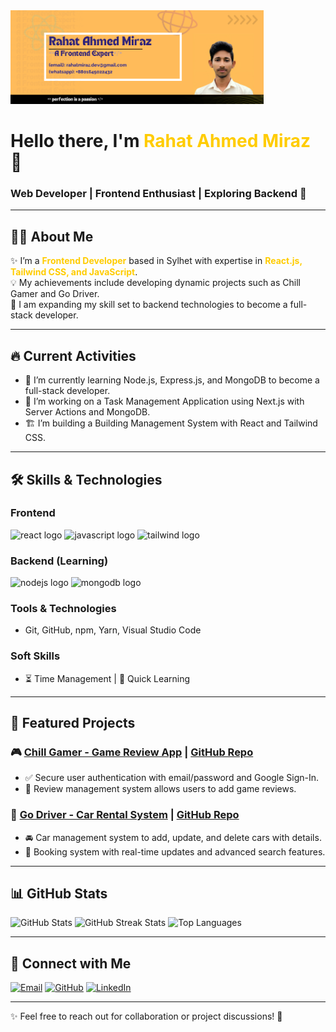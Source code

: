 <div align="left">
  <img height="150" src="https://github.com/rahatmirazdev/rahatmirazdev/blob/main/rahatbanner.png?raw=true" />
</div>

# <div align="left">Hello there, I'm <span style="color:#ffcc00; font-weight:bold;">Rahat Ahmed Miraz</span> 👋</div>
### <div align="left">Web Developer | Frontend Enthusiast | Exploring Backend 🚀</div>

---

## 👨‍💻 About Me

<p align="left">
✨ I’m a <span style="color:#ffcc00; font-weight:bold;">Frontend Developer</span> based in Sylhet with expertise in <span style="color:#ffcc00; font-weight:bold;">React.js, Tailwind CSS, and JavaScript</span>. <br>
💡 My achievements include developing dynamic projects such as Chill Gamer and Go Driver. <br>
🚀 I am expanding my skill set to backend technologies to become a full-stack developer.
</p>

---

## 🔥 Current Activities
- 🌱 I’m currently learning Node.js, Express.js, and MongoDB to become a full-stack developer.
- 🚀 I’m working on a Task Management Application using Next.js with Server Actions and MongoDB.
- 🏗️ I’m building a Building Management System with React and Tailwind CSS.

---

## 🛠 Skills & Technologies

### Frontend
<div align="left">
  <img src="https://cdn.jsdelivr.net/gh/devicons/devicon/icons/react/react-original.svg" height="40" alt="react logo"  />
  <img src="https://cdn.jsdelivr.net/gh/devicons/devicon/icons/javascript/javascript-original.svg" height="40" alt="javascript logo"  />
  <img src="https://cdn.jsdelivr.net/gh/devicons/devicon/icons/tailwindcss/tailwindcss-plain.svg" height="40" alt="tailwind logo"  />
</div>

### Backend (Learning)
<div align="left">
  <img src="https://cdn.jsdelivr.net/gh/devicons/devicon/icons/nodejs/nodejs-original.svg" height="40" alt="nodejs logo"  />
  <img src="https://cdn.jsdelivr.net/gh/devicons/devicon/icons/mongodb/mongodb-original.svg" height="40" alt="mongodb logo"  />
</div>

### Tools & Technologies
- Git, GitHub, npm, Yarn, Visual Studio Code

### Soft Skills
- ⏳ Time Management | 🎯 Quick Learning

---

## 🚀 Featured Projects

### 🎮 [Chill Gamer - Game Review App](https://chill-gamerzz.web.app/) | [GitHub Repo](https://github.com/rahatmirazdev/Chill-Gamer)
- ✅ Secure user authentication with email/password and Google Sign-In.
- 📝 Review management system allows users to add game reviews.

### 🚗 [Go Driver - Car Rental System](https://godriveer.web.app/) | [GitHub Repo](https://github.com/rahatmirazdev/Go-Driver)
- 🚘 Car management system to add, update, and delete cars with details.
- 🔎 Booking system with real-time updates and advanced search features.

---

## 📊 GitHub Stats

<p align="left">
  <img src="https://github-readme-stats.vercel.app/api?username=rahatmirazdev&theme=dark&hide_border=false&include_all_commits=false&count_private=true" alt="GitHub Stats"/>
  <img src="https://github-readme-streak-stats.herokuapp.com/?user=rahatmirazdev&theme=dark&hide_border=false" alt="GitHub Streak Stats"/>
  <img src="https://github-readme-stats.vercel.app/api/top-langs/?username=rahatmirazdev&theme=dark&hide_border=false&include_all_commits=false&count_private=true&layout=compact" alt="Top Languages"/>
</p>

---

## 🔗 Connect with Me
<div align="left">
  <a href="mailto:rahatmiraz.dev@gmail.com"><img src="https://img.shields.io/badge/Email-D14836?style=for-the-badge&logo=gmail&logoColor=white" alt="Email" /></a>
  <a href="https://github.com/rahatmirazdev"><img src="https://img.shields.io/badge/GitHub-181717?style=for-the-badge&logo=github&logoColor=white" alt="GitHub" /></a>
  <a href="https://www.linkedin.com/in/rahatahmedmiraz"><img src="https://img.shields.io/badge/LinkedIn-0077B5?style=for-the-badge&logo=linkedin&logoColor=white" alt="LinkedIn" /></a>
</div>

---

✨ Feel free to reach out for collaboration or project discussions! 🚀
